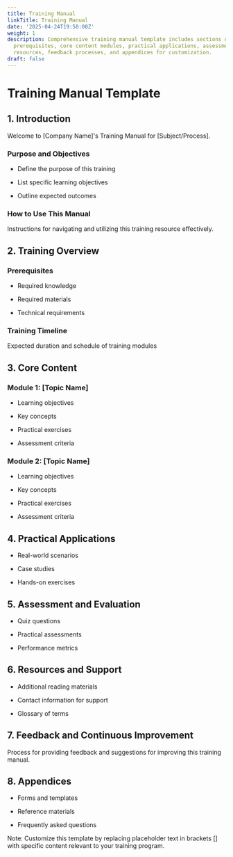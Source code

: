 ```yaml
---
title: Training Manual
linkTitle: Training Manual
date: '2025-04-24T19:50:00Z'
weight: 1
description: Comprehensive training manual template includes sections on purpose,
  prerequisites, core content modules, practical applications, assessment methods,
  resources, feedback processes, and appendices for customization.
draft: false
---
```



# Training Manual Template

## 1. Introduction

Welcome to [Company Name]'s Training Manual for [Subject/Process].

### Purpose and Objectives

- Define the purpose of this training

- List specific learning objectives

- Outline expected outcomes

### How to Use This Manual

Instructions for navigating and utilizing this training resource effectively.

## 2. Training Overview

### Prerequisites

- Required knowledge

- Required materials

- Technical requirements

### Training Timeline

Expected duration and schedule of training modules

## 3. Core Content

### Module 1: [Topic Name]

- Learning objectives

- Key concepts

- Practical exercises

- Assessment criteria

### Module 2: [Topic Name]

- Learning objectives

- Key concepts

- Practical exercises

- Assessment criteria

## 4. Practical Applications

- Real-world scenarios

- Case studies

- Hands-on exercises

## 5. Assessment and Evaluation

- Quiz questions

- Practical assessments

- Performance metrics

## 6. Resources and Support

- Additional reading materials

- Contact information for support

- Glossary of terms

## 7. Feedback and Continuous Improvement

Process for providing feedback and suggestions for improving this training manual.

## 8. Appendices

- Forms and templates

- Reference materials

- Frequently asked questions

Note: Customize this template by replacing placeholder text in brackets [] with specific content relevant to your training program.
